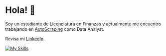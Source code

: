 # Hola! 👋

Soy un estudiante de Licenciatura en Finanzas y actualmente me encuentro trabajando en [AutoScraping](https://github.com/AutoScraping) como Data Analyst.

Revisa mi [LinkedIn](https://www.linkedin.com/in/facundolotobattan/).

[![My Skills](https://skillicons.dev/icons?i=py,mysql,postgres,git,github)](https://skillicons.dev)
